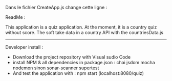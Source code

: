 Dans le fichier CreateApp.js change cette ligne :

ReadMe : 

This application is a quiz application.
At the moment, it is a country quiz without score.
The soft take data in a country API with the countriesData.js

--------------------------------------------------------------------
Developer install : 
- Download the project repository with Visual sudio Code
- install NPM & all dependencies in package.json : chai jsdom mocha nodemon sinon sonar-scanner supertest
- And test the application with : npm start (localhost:8080/quiz)
